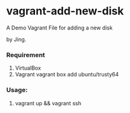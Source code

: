 # vagrant-add-new-disk

A Demo Vagrant File for adding a new disk

by Jing.

### Requirement
1. VirtualBox
2. Vagrant
	vagrant box add ubuntu/trusty64


### Usage:
1. vagrant up && vagrant ssh

